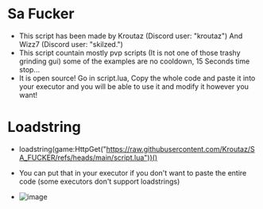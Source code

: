  # Sa Fucker
- This script has been made by Kroutaz (Discord user: "kroutaz") And Wizz7 (Discord user: "skilzed.")
- This script countain mostly pvp scripts (It is not one of those trashy grinding gui) some of the examples are no cooldown, 15 Seconds time stop...
- It is open source! Go in script.lua, Copy the whole code and paste it into your executor and you will be able to use it and modify it however you want!
 # Loadstring
- loadstring(game:HttpGet("https://raw.githubusercontent.com/Kroutaz/SA_FUCKER/refs/heads/main/script.lua"))()
- You can put that in your executor if you don't want to paste the entire code (some executors don't support loadstrings)

- ![image](https://github.com/user-attachments/assets/6e1e34b6-578c-4568-bcfa-f6b8aa57d3a8)
